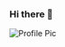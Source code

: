 ### Hi there 👋
![Profile Pic](https://github.com/maheshshelke/maheshshelke/assets/4871962/bf4ede0d-87c4-4700-9e6f-850b724dfaf9)

<!--
**maheshshelke/maheshshelke** is a ✨ _special_ ✨ repository because its `README.md` (this file) appears on your GitHub profile.

Here are some ideas to get you started:

- 🔭 I’m currently working on ...
- 🌱 I’m currently learning ...
- 👯 I’m looking to collaborate on ...
- 🤔 I’m looking for help with ...
- 💬 Ask me about ...
- 📫 How to reach me: ...
- 😄 Pronouns: ...
- ⚡ Fun fact: ...
-->

